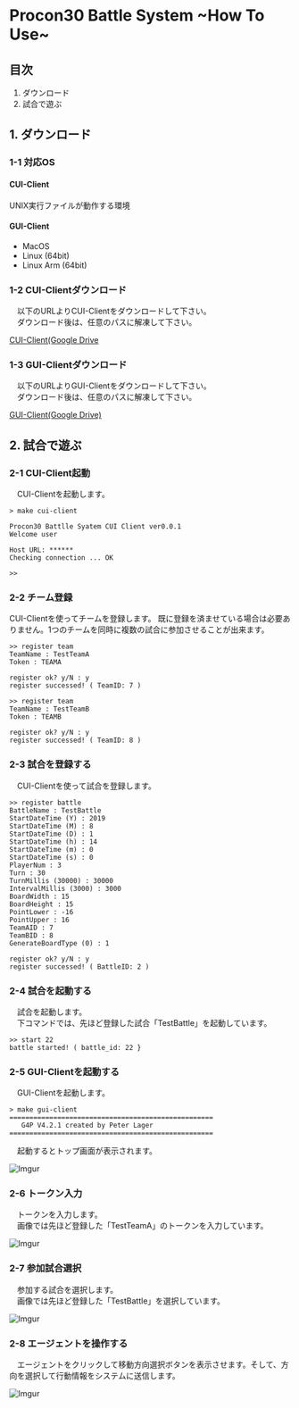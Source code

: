 # Procon30 Battle System ~How To Use~

## 目次

1. ダウンロード
1. 試合で遊ぶ

## 1. ダウンロード

### 1-1 対応OS

#### CUI-Client

UNIX実行ファイルが動作する環境

#### GUI-Client

- MacOS
- Linux (64bit)
- Linux Arm (64bit)

### 1-2 CUI-Clientダウンロード

　以下のURLよりCUI-Clientをダウンロードして下さい。  
　ダウンロード後は、任意のパスに解凍して下さい。

[CUI-Client(Google Drive](https://drive.google.com/open?id=1wnW0QmY9T0STfH7zcyKvlcYKuyPaPuyu)

### 1-3 GUI-Clientダウンロード

　以下のURLよりGUI-Clientをダウンロードして下さい。  
　ダウンロード後は、任意のパスに解凍して下さい。

[GUI-Client(Google Drive)](https://drive.google.com/open?id=149ygl5K_RXkOxxM8d54EAh2I7uDjUT5o)


## 2. 試合で遊ぶ

### 2-1 CUI-Client起動

　CUI-Clientを起動します。

```
> make cui-client

Procon30 Battlle Syatem CUI Client ver0.0.1
Welcome user

Host URL: ******
Checking connection ... OK

>>
```

### 2-2 チーム登録

  CUI-Clientを使ってチームを登録します。
  既に登録を済ませている場合は必要ありません。1つのチームを同時に複数の試合に参加させることが出来ます。

```
>> register team
TeamName : TestTeamA
Token : TEAMA

register ok? y/N : y
register successed! ( TeamID: 7 )

>> register team
TeamName : TestTeamB
Token : TEAMB

register ok? y/N : y
register successed! ( TeamID: 8 )
```

### 2-3 試合を登録する

　CUI-Clientを使って試合を登録します。

```
>> register battle
BattleName : TestBattle
StartDateTime (Y) : 2019
StartDateTime (M) : 8
StartDateTime (D) : 1
StartDateTime (h) : 14
StartDateTime (m) : 0
StartDateTime (s) : 0
PlayerNum : 3
Turn : 30
TurnMillis (30000) : 30000
IntervalMillis (3000) : 3000
BoardWidth : 15
BoardHeight : 15
PointLower : -16
PointUpper : 16
TeamAID : 7
TeamBID : 8
GenerateBoardType (0) : 1

register ok? y/N : y
register successed! ( BattleID: 2 )
```

### 2-4 試合を起動する

　試合を起動します。  
　下コマンドでは、先ほど登録した試合「TestBattle」を起動しています。

```
>> start 22
battle started! ( battle_id: 22 }
```

### 2-5 GUI-Clientを起動する

　GUI-Clientを起動します。

```
> make gui-client
===================================================
   G4P V4.2.1 created by Peter Lager
===================================================
```

　起動するとトップ画面が表示されます。

![Imgur](https://i.imgur.com/rmvDh9S.png)

### 2-6 トークン入力

　トークンを入力します。  
　画像では先ほど登録した「TestTeamA」のトークンを入力しています。

![Imgur](https://i.imgur.com/8wNfuI9.png)

### 2-7 参加試合選択

　参加する試合を選択します。  
　画像では先ほど登録した「TestBattle」を選択しています。

![Imgur](https://i.imgur.com/5eIG6Oj.png)

### 2-8 エージェントを操作する

　エージェントをクリックして移動方向選択ボタンを表示させます。そして、方向を選択して行動情報をシステムに送信します。

![Imgur](https://i.imgur.com/jrJSPtP.png)
